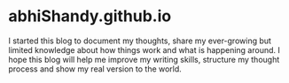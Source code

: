 abhiShandy.github.io
====================

I started this blog to document my thoughts, share my ever-growing but limited knowledge about how things work and what is happening around.
I hope this blog will help me improve my writing skills, structure my thought process and show my real version to the world.
